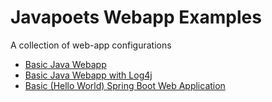 Javapoets Webapp Examples
=========================

A collection of web-app configurations

- [Basic Java Webapp](basic-java-webapp)
- [Basic Java Webapp with Log4j](basic-java-webapp-with-log4j)
- [Basic (Hello World) Spring Boot Web Application](basic-spring-boot-webapp)
